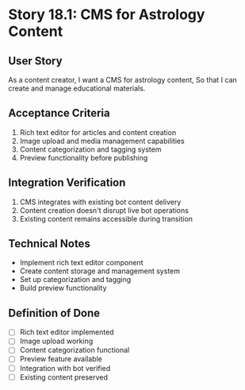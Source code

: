 # Story 18.1: CMS for Astrology Content

## User Story
As a content creator,
I want a CMS for astrology content,
So that I can create and manage educational materials.

## Acceptance Criteria
1. Rich text editor for articles and content creation
2. Image upload and media management capabilities
3. Content categorization and tagging system
4. Preview functionality before publishing

## Integration Verification
1. CMS integrates with existing bot content delivery
2. Content creation doesn't disrupt live bot operations
3. Existing content remains accessible during transition

## Technical Notes
- Implement rich text editor component
- Create content storage and management system
- Set up categorization and tagging
- Build preview functionality

## Definition of Done
- [ ] Rich text editor implemented
- [ ] Image upload working
- [ ] Content categorization functional
- [ ] Preview feature available
- [ ] Integration with bot verified
- [ ] Existing content preserved